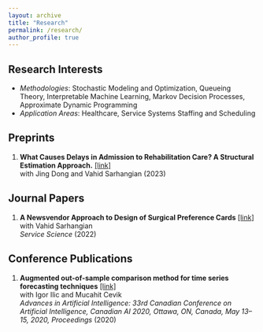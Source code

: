 ```yaml
---
layout: archive
title: "Research"
permalink: /research/
author_profile: true
---
```


## Research Interests
- *Methodologies*: Stochastic Modeling and Optimization, Queueing Theory, Interpretable Machine Learning, Markov Decision Processes, Approximate Dynamic Programming
- *Application Areas*: Healthcare, Service Systems Staffing and Scheduling


## Preprints
1. **What Causes Delays in Admission to Rehabilitation Care? A Structural Estimation Approach.** [[link]](https://papers.ssrn.com/sol3/papers.cfm?abstract_id=4182715)\
with Jing Dong and Vahid Sarhangian (2023)


## Journal Papers
1. **A Newsvendor Approach to Design of Surgical Preference Cards** [[link]](https://pubsonline.informs.org/doi/abs/10.1287/serv.2021.0298)\
with Vahid Sarhangian\
*Service Science* (2022)


## Conference Publications
1.  **Augmented out-of-sample comparison method for time series forecasting techniques** [[link]](https://link.springer.com/chapter/10.1007/978-3-030-47358-7_30)\
with Igor Ilic and Mucahit Cevik\
*Advances in Artificial Intelligence: 33rd Canadian Conference on Artificial Intelligence, Canadian AI 2020, Ottawa, ON, Canada, May 13–15, 2020, Proceedings* (2020)




